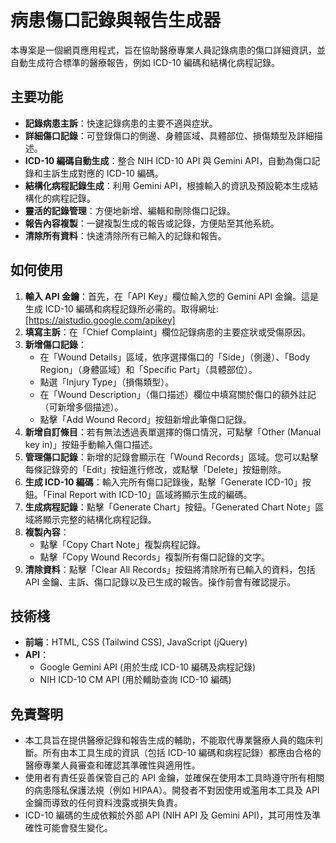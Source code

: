 # 病患傷口記錄與報告生成器

本專案是一個網頁應用程式，旨在協助醫療專業人員記錄病患的傷口詳細資訊，並自動生成符合標準的醫療報告，例如 ICD-10 編碼和結構化病程記錄。

## 主要功能

*   **記錄病患主訴**：快速記錄病患的主要不適與症狀。
*   **詳細傷口記錄**：可登錄傷口的側邊、身體區域、具體部位、損傷類型及詳細描述。
*   **ICD-10 編碼自動生成**：整合 NIH ICD-10 API 與 Gemini API，自動為傷口記錄和主訴生成對應的 ICD-10 編碼。
*   **結構化病程記錄生成**：利用 Gemini API，根據輸入的資訊及預設範本生成結構化的病程記錄。
*   **靈活的記錄管理**：方便地新增、編輯和刪除傷口記錄。
*   **報告內容複製**：一鍵複製生成的報告或記錄，方便貼至其他系統。
*   **清除所有資料**：快速清除所有已輸入的記錄和報告。

## 如何使用

1.  **輸入 API 金鑰**：首先，在「API Key」欄位輸入您的 Gemini API 金鑰。這是生成 ICD-10 編碼和病程記錄所必需的。取得網址:[https://aistudio.google.com/apikey]
2.  **填寫主訴**：在「Chief Complaint」欄位記錄病患的主要症狀或受傷原因。
3.  **新增傷口記錄**：
    *   在「Wound Details」區域，依序選擇傷口的「Side」（側邊）、「Body Region」（身體區域）和「Specific Part」（具體部位）。
    *   點選「Injury Type」（損傷類型）。
    *   在「Wound Description」（傷口描述）欄位中填寫關於傷口的額外註記（可新增多個描述）。
    *   點擊「Add Wound Record」按鈕新增此筆傷口記錄。
4.  **新增自訂條目**：若有無法透過表單選擇的傷口情況，可點擊「Other (Manual key in)」按鈕手動輸入傷口描述。
5.  **管理傷口記錄**：新增的記錄會顯示在「Wound Records」區域。您可以點擊每條記錄旁的「Edit」按鈕進行修改，或點擊「Delete」按鈕刪除。
6.  **生成 ICD-10 編碼**：輸入完所有傷口記錄後，點擊「Generate ICD-10」按鈕。「Final Report with ICD-10」區域將顯示生成的編碼。
7.  **生成病程記錄**：點擊「Generate Chart」按鈕。「Generated Chart Note」區域將顯示完整的結構化病程記錄。
8.  **複製內容**：
    *   點擊「Copy Chart Note」複製病程記錄。
    *   點擊「Copy Wound Records」複製所有傷口記錄的文字。
9.  **清除資料**：點擊「Clear All Records」按鈕將清除所有已輸入的資料，包括 API 金鑰、主訴、傷口記錄以及已生成的報告。操作前會有確認提示。

## 技術棧

*   **前端**：HTML, CSS (Tailwind CSS), JavaScript (jQuery)
*   **API**：
    *   Google Gemini API (用於生成 ICD-10 編碼及病程記錄)
    *   NIH ICD-10 CM API (用於輔助查詢 ICD-10 編碼)

## 免責聲明

*   本工具旨在提供醫療記錄和報告生成的輔助，不能取代專業醫療人員的臨床判斷。所有由本工具生成的資訊（包括 ICD-10 編碼和病程記錄）都應由合格的醫療專業人員審查和確認其準確性與適用性。
*   使用者有責任妥善保管自己的 API 金鑰，並確保在使用本工具時遵守所有相關的病患隱私保護法規（例如 HIPAA）。開發者不對因使用或濫用本工具及 API 金鑰而導致的任何資料洩露或損失負責。
*   ICD-10 編碼的生成依賴於外部 API (NIH API 及 Gemini API)，其可用性及準確性可能會發生變化。

